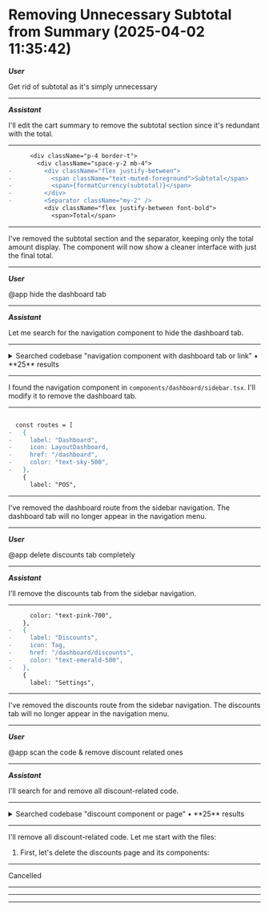 <!-- Generated by SpecStory -->

# Removing Unnecessary Subtotal from Summary (2025-04-02 11:35:42)

_**User**_

Get rid of subtotal as it's simply unnecessary

---

_**Assistant**_

I'll edit the cart summary to remove the subtotal section since it's redundant with the total.

---

```diff
      <div className="p-4 border-t">
        <div className="space-y-2 mb-4">
-         <div className="flex justify-between">
-           <span className="text-muted-foreground">Subtotal</span>
-           <span>{formatCurrency(subtotal)}</span>
-         </div>
-         <Separator className="my-2" />
          <div className="flex justify-between font-bold">
            <span>Total</span>
```

---

I've removed the subtotal section and the separator, keeping only the total amount display. The component will now show a cleaner interface with just the final total.

---

_**User**_

@app hide the dashboard tab

---

_**Assistant**_

Let me search for the navigation component to hide the dashboard tab.

---

<details>
            <summary>Searched codebase "navigation component with dashboard tab or link" • **25** results</summary>
        
| File | Lines |
|------|-------|
| `components/dashboard/sidebar.tsx` | L1-40 |
| `components/ui/navigation-menu.tsx` | L45-80 |
| `app/dashboard/settings/page.tsx` | L25-47 |
| `components/dashboard/sidebar.tsx` | L40-80 |
| `app/page.tsx` | L1-40 |
| `app/dashboard/page.tsx` | L1-19 |
| `components/ui/navigation-menu.tsx` | L1-45 |
| `components/ui/navigation-menu.tsx` | L80-128 |
| `app/dashboard/bookings/page.tsx` | L1-22 |
| `components/ui/tabs.tsx` | L1-55 |
| `app/dashboard/layout.tsx` | L1-15 |
| `app/dashboard/settings/page.tsx` | L113-141 |
| `app/dashboard/bookings/page.tsx` | L22-66 |
| `app/dashboard/page.tsx` | L52-76 |
| `components/dashboard/header.tsx` | L31-69 |
| `app/dashboard/settings/page.tsx` | L250-280 |
| `app/dashboard/orders/[id]/page.tsx` | L181-218 |
| `app/dashboard/page.tsx` | L19-52 |
| `components/dashboard/overview.tsx` | L1-61 |
| `app/dashboard/discounts/page.tsx` | L1-50 |
| `app/dashboard/orders/[id]/page.tsx` | L1-17 |
| `app/page.tsx` | L40-78 |
| `components/ui/breadcrumb.tsx` | L1-73 |
| `app/dashboard/settings/page.tsx` | L344-388 |
| `app/dashboard/settings/page.tsx` | L184-214 |

</details>

---

I found the navigation component in `components/dashboard/sidebar.tsx`. I'll modify it to remove the dashboard tab.

---

```diff

  const routes = [
-   {
-     label: "Dashboard",
-     icon: LayoutDashboard,
-     href: "/dashboard",
-     color: "text-sky-500",
-   },
    {
      label: "POS",
```

---

I've removed the dashboard route from the sidebar navigation. The dashboard tab will no longer appear in the navigation menu.

---

_**User**_

@app delete discounts tab completely

---

_**Assistant**_

I'll remove the discounts tab from the sidebar navigation.

---

```diff
      color: "text-pink-700",
    },
-   {
-     label: "Discounts",
-     icon: Tag,
-     href: "/dashboard/discounts",
-     color: "text-emerald-500",
-   },
    {
      label: "Settings",
```

---

I've removed the discounts route from the sidebar navigation. The discounts tab will no longer appear in the navigation menu.

---

_**User**_

@app scan the code & remove discount related ones

---

_**Assistant**_

I'll search for and remove all discount-related code.

---

<details>
            <summary>Searched codebase "discount component or page" • **25** results</summary>
        
| File | Lines |
|------|-------|
| `app/dashboard/discounts/page.tsx` | L1-50 |
| `components/dashboard/discounts-table.tsx` | L38-66 |
| `components/dashboard/discounts-table.tsx` | L1-38 |
| `components/dashboard/discounts-table.tsx` | L131-179 |
| `components/dashboard/new-discount-form.tsx` | L136-158 |
| `components/dashboard/discounts-table.tsx` | L104-131 |
| `components/dashboard/discounts-table.tsx` | L66-104 |
| `components/dashboard/new-discount-form.tsx` | L59-98 |
| `types/pos.ts` | L193-203 |
| `components/dashboard/new-discount-form.tsx` | L1-59 |
| `components/pos/cart-summary.tsx` | L11-40 |
| `lib/woocommerce.ts` | L753-764 |
| `components/dashboard/new-discount-form.tsx` | L98-136 |
| `app/dashboard/orders/[id]/page.tsx` | L318-353 |
| `.specstory/history/2025-03-31_13-36-refactoring-posclient-into-smaller-components.md` | L639-684 |
| `app/dashboard/settings/page.tsx` | L214-250 |
| `components/pos/pos-client.tsx` | L337-364 |
| `components/pos/product-grid.tsx` | L37-73 |
| `components/dashboard/refund-dialog.tsx` | L529-557 |
| `app/dashboard/pos/page.tsx` | L221-255 |
| `components/pos/pos-client.tsx` | L497-520 |
| `components/dashboard/refund-dialog.tsx` | L490-529 |
| `components/dashboard/refund-dialog.tsx` | L402-450 |
| `components/dashboard/refund-dialog.tsx` | L1-37 |
| `components/pos/bundle-customization-dialog.tsx` | L212-233 |

</details>

---

I'll remove all discount-related code. Let me start with the files:

1. First, let's delete the discounts page and its components:

---

Cancelled

---

---

---
